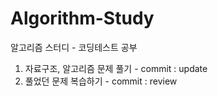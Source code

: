 # Algorithm-Study
알고리즘 스터디 - 코딩테스트 공부 
1. 자료구조, 알고리즘 문제 풀기 - commit : update
2. 풀었던 문제 복습하기 - commit : review
